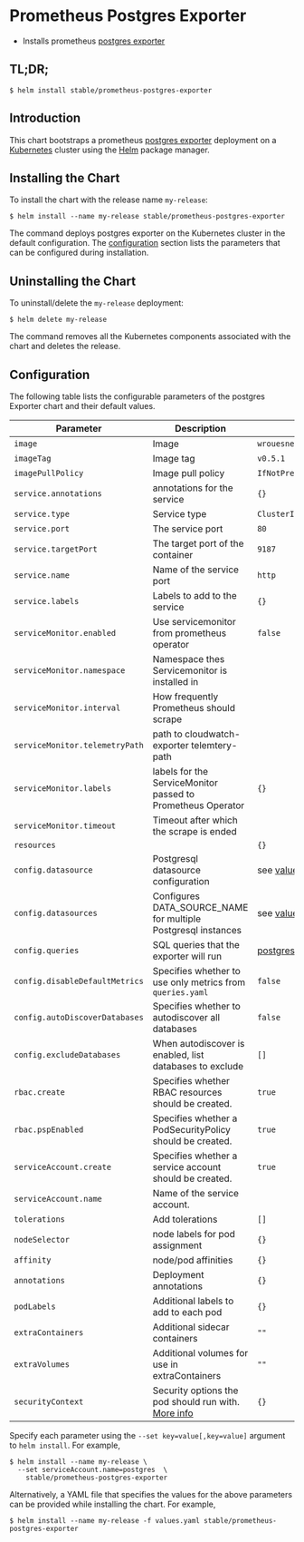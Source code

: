 # Prometheus Postgres Exporter

* Installs prometheus [postgres exporter](https://github.com/wrouesnel/postgres_exporter)

## TL;DR;

```console
$ helm install stable/prometheus-postgres-exporter
```

## Introduction

This chart bootstraps a prometheus [postgres exporter](https://github.com/wrouesnel/postgres_exporter) deployment on a [Kubernetes](http://kubernetes.io) cluster using the [Helm](https://helm.sh) package manager.

## Installing the Chart

To install the chart with the release name `my-release`:

```console
$ helm install --name my-release stable/prometheus-postgres-exporter
```

The command deploys postgres exporter on the Kubernetes cluster in the default configuration. The [configuration](#configuration) section lists the parameters that can be configured during installation.

## Uninstalling the Chart

To uninstall/delete the `my-release` deployment:

```console
$ helm delete my-release
```

The command removes all the Kubernetes components associated with the chart and deletes the release.

## Configuration

The following table lists the configurable parameters of the postgres Exporter chart and their default values.

| Parameter                       | Description                                | Default                                                    |
| ------------------------------- | ------------------------------------------ | ---------------------------------------------------------- |
| `image`                         | Image                                      | `wrouesnel/postgres_exporter`                      |
| `imageTag`                      | Image tag                                  | `v0.5.1`                                      |
| `imagePullPolicy`               | Image pull policy                          | `IfNotPresent` |
| `service.annotations`           | annotations for the service                | `{}`           |
| `service.type`      | Service type |  `ClusterIP` |
| `service.port`                      | The service port                               | `80`                                     |
| `service.targetPort`                      | The target port of the container                               | `9187`                                        |
| `service.name`                  | Name of the service port                   | `http`                                                     |
| `service.labels`                | Labels to add to the service               | `{}`                                                       |
| `serviceMonitor.enabled`          | Use servicemonitor from prometheus operator                             | `false`                     |
| `serviceMonitor.namespace`        | Namespace thes Servicemonitor  is installed in                          |                             |
| `serviceMonitor.interval`         | How frequently Prometheus should scrape                                 |                             |
| `serviceMonitor.telemetryPath`    | path to cloudwatch-exporter telemtery-path                              |                             |
| `serviceMonitor.labels`           | labels for the ServiceMonitor passed to Prometheus Operator             | `{}`                        |
| `serviceMonitor.timeout`          | Timeout after which the scrape is ended                                 |                             |
| `resources`          |                                  |                    `{}`                                  |
| `config.datasource`                 | Postgresql datasource configuration                      |  see [values.yaml](values.yaml)              |
| `config.datasources`                | Configures DATA_SOURCE_NAME for multiple Postgresql instances    |  see [values.yaml](values.yaml)              |
| `config.queries`                | SQL queries that the exporter will run | [postgres exporter defaults](https://github.com/wrouesnel/postgres_exporter/blob/master/queries.yaml) |
| `config.disableDefaultMetrics`  | Specifies whether to use only metrics from `queries.yaml`| `false` |
| `config.autoDiscoverDatabases`  | Specifies whether to autodiscover all databases | `false` |
| `config.excludeDatabases`  | When autodiscover is enabled, list databases to exclude| `[]` |
| `rbac.create`                   | Specifies whether RBAC resources should be created.| `true` |
| `rbac.pspEnabled`               | Specifies whether a PodSecurityPolicy should be created.| `true` |
| `serviceAccount.create`         | Specifies whether a service account should be created.| `true` |
| `serviceAccount.name`           | Name of the service account.|        |
| `tolerations`                   | Add tolerations                            | `[]`  |
| `nodeSelector`                    | node labels for pod assignment | `{}`  |
| `affinity`                       |     node/pod affinities | `{}` |
| `annotations`                    | Deployment annotations | `{}` |
| `podLabels`                      | Additional labels to add to each pod      | `{}` |
| `extraContainers`                | Additional sidecar containers | `""` |
| `extraVolumes`                   | Additional volumes for use in extraContainers | `""` |
| `securityContext`                | Security options the pod should run with. [More info](https://kubernetes.io/docs/concepts/policy/security-context/) | `{}` |


Specify each parameter using the `--set key=value[,key=value]` argument to `helm install`. For example,

```console
$ helm install --name my-release \
  --set serviceAccount.name=postgres  \
    stable/prometheus-postgres-exporter
```

Alternatively, a YAML file that specifies the values for the above parameters can be provided while installing the chart. For example,

```console
$ helm install --name my-release -f values.yaml stable/prometheus-postgres-exporter
```

